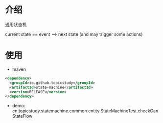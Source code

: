 # 介绍
通用状态机 

current state == event ==> next state (and may trigger some actions)

# 使用
* maven
```xml
<dependency>
  <groupId>io.github.topicstudy</groupId>
  <artifactId>state-machine</artifactId>
  <version>RELEASE</version>
</dependency>
```

* demo: 
cn.topicstudy.statemachine.common.entity.StateMachineTest.checkCanStateFlow
